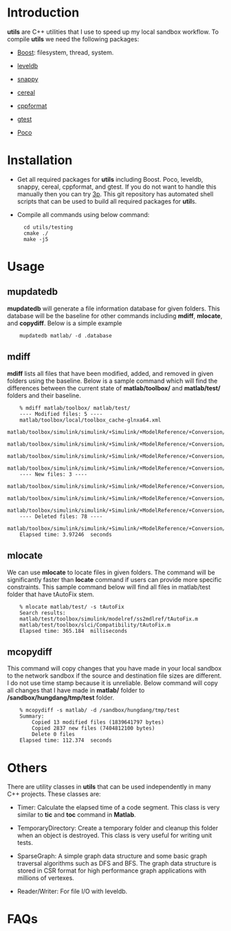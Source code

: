 # Introduction #
**utils** are C++ utilities that I use to speed up my local sandbox workflow. To compile **utils** we need the following packages:

* [Boost](http://www.boost.org/): filesystem, thread, system.

* [leveldb](http://leveldb.org/)

* [snappy](http://google.github.io/snappy/)

* [cereal](http://uscilab.github.io/cereal/)

* [cppformat](https://github.com/cppformat/cppformat)

* [gtest](https://github.com/google/googletest)

* [Poco](http://pocoproject.org/)

# Installation #
* Get all required packages for **utils** including Boost. Poco, leveldb, snappy, cereal, cppformat, and gtest. If you do not want to handle this manually then you can try [3p](https://github.com/hungptit/3p). This git repository has automated shell scripts that can be used to build all required packages for **util**s.
* Compile all commands using below command:

        cd utils/testing
        cmake ./
        make -j5

# Usage #

## mupdatedb ##

**mupdatedb** will generate a file information database for given folders. This database will be the baseline for other commands including **mdiff**, **mlocate**, and **copydiff**. Below is a simple example

        mupdatedb matlab/ -d .database

## mdiff ##

**mdiff** lists all files that have been modified, added, and removed in given folders using the baseline. Below is a sample command which will find the differences between the current state of **matlab/toolbox/** and **matlab/test/** folders and their baseline.

        % mdiff matlab/toolbox/ matlab/test/
        ---- Modified files: 5 ----
        matlab/toolbox/local/toolbox_cache-glnxa64.xml
        matlab/toolbox/simulink/simulink/+Simulink/+ModelReference/+Conversion/CopyGraphicalInfo.m
        matlab/toolbox/simulink/simulink/+Simulink/+ModelReference/+Conversion/CheckModelForConversion.m
        matlab/toolbox/simulink/simulink/+Simulink/+ModelReference/+Conversion/ConversionData.m
        matlab/toolbox/simulink/simulink/+Simulink/+ModelReference/+Conversion/SubsystemConversion.m
        ---- New files: 3 ----
        matlab/toolbox/simulink/simulink/+Simulink/+ModelReference/+Conversion/CopyGraphicalInfo.m~
        matlab/toolbox/simulink/simulink/+Simulink/+ModelReference/+Conversion/ConversionData.m~
        matlab/toolbox/simulink/simulink/+Simulink/+ModelReference/+Conversion/CheckModelForConversion.m~
        ---- Deleted files: 78 ----
        matlab/toolbox/simulink/simulink/+Simulink/+ModelReference/+Conversion/SubsystemConversion.m~
        Elapsed time: 3.97246  seconds
        

## mlocate ##

We can use **mlocate** to locate files in given folders. The command will be significantly faster than **locate** command if users can provide more specific constraints. This sample command below will find all files in matlab/test folder that have tAutoFix stem.

        % mlocate matlab/test/ -s tAutoFix
        Search results: 
        matlab/test/toolbox/simulink/modelref/ss2mdlref/tAutoFix.m
        matlab/test/toolbox/slci/Compatibility/tAutoFix.m
        Elapsed time: 365.184  milliseconds

## mcopydiff ##

This command will copy changes that you have made in your local sandbox to the network sandbox if the source and destination file sizes are different. I do not use time stamp because it is unreliable. Below command will copy all changes that I have made in **matlab/** folder to **/sandbox/hungdang/tmp/test** folder.

        % mcopydiff -s matlab/ -d /sandbox/hungdang/tmp/test
        Summary:
        	Copied 13 modified files (1839641797 bytes)
        	Copied 2837 new files (7404812100 bytes)
        	Delete 0 files
        Elapsed time: 112.374  seconds

# Others #

There are utility classes in **utils** that can be used independently in many C++ projects. These classes are:

* Timer: Calculate the elapsed time of a code segment. This class is very similar to **tic** and **toc** command in **Matlab**.

* TemporaryDirectory: Create a temporary folder and cleanup this folder when an object is destroyed. This class is very useful for writing unit tests.

* SparseGraph: A simple graph data structure and some basic graph traversal algorithms such as DFS and BFS. The graph data structure is stored in CSR format for high performance graph applications with millions of vertexes.

* Reader/Writer: For file I/O with leveldb.

# FAQs #
